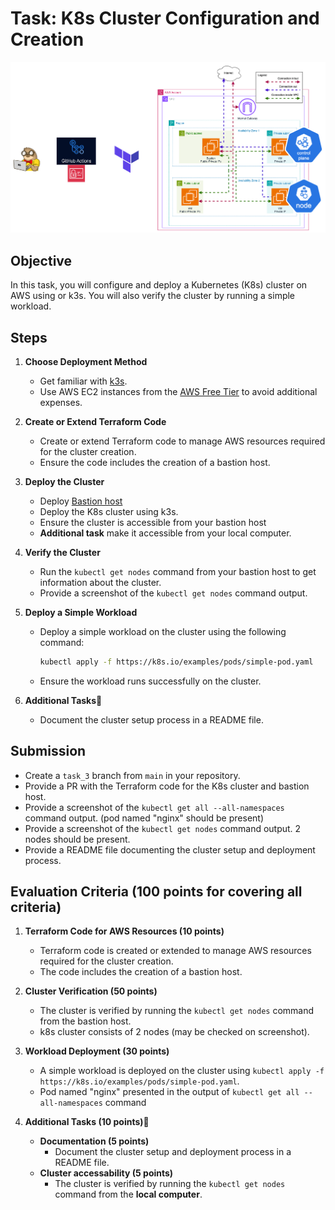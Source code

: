 # Task: K8s Cluster Configuration and Creation

![task_3 schema](../../visual_assets/task_3.png)

## Objective

In this task, you will configure and deploy a Kubernetes (K8s) cluster on AWS using or k3s. You will also verify the cluster by running a simple workload.

## Steps

1. **Choose Deployment Method**
   - Get familiar with [k3s](https://k3s.io/).
   - Use AWS EC2 instances from the [AWS Free Tier](https://aws.amazon.com/free/) to avoid additional expenses.

2. **Create or Extend Terraform Code**
   - Create or extend Terraform code to manage AWS resources required for the cluster creation.
   - Ensure the code includes the creation of a bastion host.

3. **Deploy the Cluster**
   - Deploy [Bastion host](https://www.geeksforgeeks.org/what-is-aws-bastion-host/)
   - Deploy the K8s cluster using k3s.
   - Ensure the cluster is accessible from your bastion host
   - **Additional task** make it accessible from your local computer.

4. **Verify the Cluster**
   - Run the `kubectl get nodes` command from your bastion host to get information about the cluster.
   - Provide a screenshot of the `kubectl get nodes` command output.

5. **Deploy a Simple Workload**
   - Deploy a simple workload on the cluster using the following command:

     ```sh
     kubectl apply -f https://k8s.io/examples/pods/simple-pod.yaml
     ```

   - Ensure the workload runs successfully on the cluster.

6. **Additional Tasks💫**
   - Document the cluster setup process in a README file.

## Submission

- Create a `task_3` branch from `main` in your repository.
- Provide a PR with the Terraform code for the K8s cluster and bastion host.
- Provide a screenshot of the `kubectl get all --all-namespaces` command output. (pod named "nginx" should be present)
- Provide a screenshot of the `kubectl get nodes` command output. 2 nodes should be present.
- Provide a README file documenting the cluster setup and deployment process.

## Evaluation Criteria (100 points for covering all criteria)

1. **Terraform Code for AWS Resources (10 points)**
   - Terraform code is created or extended to manage AWS resources required for the cluster creation.
   - The code includes the creation of a bastion host.

2. **Cluster Verification (50 points)**
   - The cluster is verified by running the `kubectl get nodes` command from the bastion host.
   - k8s cluster consists of 2 nodes (may be checked on screenshot).

3. **Workload Deployment (30 points)**
   - A simple workload is deployed on the cluster using `kubectl apply -f https://k8s.io/examples/pods/simple-pod.yaml`.
   - Pod named "nginx" presented in the output of `kubectl get all --all-namespaces` command

4. **Additional Tasks (10 points)💫**
   - **Documentation (5 points)**
     - Document the cluster setup and deployment process in a README file.
   - **Cluster accessability (5 points)**
     - The cluster is verified by running the `kubectl get nodes` command from the **local computer**.
